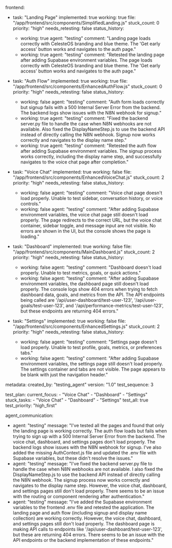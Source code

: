 frontend:
  - task: "Landing Page"
    implemented: true
    working: true
    file: "/app/frontend/src/components/SimplifiedLanding.js"
    stuck_count: 0
    priority: "high"
    needs_retesting: false
    status_history:
      - working: true
        agent: "testing"
        comment: "Landing page loads correctly with CelesteOS branding and blue theme. The 'Get early access' button works and navigates to the auth page."
      - working: true
        agent: "testing"
        comment: "Retested the landing page after adding Supabase environment variables. The page loads correctly with CelesteOS branding and blue theme. The 'Get early access' button works and navigates to the auth page."

  - task: "Auth Flow"
    implemented: true
    working: true
    file: "/app/frontend/src/components/EnhancedAuthFlow.js"
    stuck_count: 0
    priority: "high"
    needs_retesting: false
    status_history:
      - working: false
        agent: "testing"
        comment: "Auth form loads correctly but signup fails with a 500 Internal Server Error from the backend. The backend logs show issues with the N8N webhook for signup."
      - working: true
        agent: "testing"
        comment: "Fixed the backend server.py file to handle the case when N8N webhooks are not available. Also fixed the DisplayNameStep.js to use the backend API instead of directly calling the N8N webhook. Signup now works correctly and navigates to the display name step."
      - working: true
        agent: "testing"
        comment: "Retested the auth flow after adding Supabase environment variables. The signup process works correctly, including the display name step, and successfully navigates to the voice chat page after completion."

  - task: "Voice Chat"
    implemented: true
    working: false
    file: "/app/frontend/src/components/EnhancedVoiceChat.js"
    stuck_count: 2
    priority: "high"
    needs_retesting: false
    status_history:
      - working: false
        agent: "testing"
        comment: "Voice chat page doesn't load properly. Unable to test sidebar, conversation history, or voice controls."
      - working: false
        agent: "testing"
        comment: "After adding Supabase environment variables, the voice chat page still doesn't load properly. The page redirects to the correct URL, but the voice chat container, sidebar toggle, and message input are not visible. No errors are shown in the UI, but the console shows the page is loading."

  - task: "Dashboard"
    implemented: true
    working: false
    file: "/app/frontend/src/components/MainDashboard.js"
    stuck_count: 2
    priority: "high"
    needs_retesting: false
    status_history:
      - working: false
        agent: "testing"
        comment: "Dashboard doesn't load properly. Unable to test metrics, goals, or quick actions."
      - working: false
        agent: "testing"
        comment: "After adding Supabase environment variables, the dashboard page still doesn't load properly. The console logs show 404 errors when trying to fetch dashboard data, goals, and metrics from the API. The API endpoints being called are '/api/user-dashboard/test-user-123', '/api/user-goals/test-user-123', and '/api/performance-metrics/test-user-123', but these endpoints are returning 404 errors."

  - task: "Settings"
    implemented: true
    working: false
    file: "/app/frontend/src/components/EnhancedSettings.js"
    stuck_count: 2
    priority: "high"
    needs_retesting: false
    status_history:
      - working: false
        agent: "testing"
        comment: "Settings page doesn't load properly. Unable to test profile, goals, metrics, or preferences tabs."
      - working: false
        agent: "testing"
        comment: "After adding Supabase environment variables, the settings page still doesn't load properly. The settings container and tabs are not visible. The page appears to be blank with just the navigation header."

metadata:
  created_by: "testing_agent"
  version: "1.0"
  test_sequence: 3

test_plan:
  current_focus:
    - "Voice Chat"
    - "Dashboard"
    - "Settings"
  stuck_tasks:
    - "Voice Chat"
    - "Dashboard"
    - "Settings"
  test_all: true
  test_priority: "high_first"

agent_communication:
  - agent: "testing"
    message: "I've tested all the pages and found that only the landing page is working correctly. The auth flow loads but fails when trying to sign up with a 500 Internal Server Error from the backend. The voice chat, dashboard, and settings pages don't load properly. The backend logs show issues with the N8N webhook for signup. I've also added the missing AuthContext.js file and updated the .env file with Supabase variables, but these didn't resolve the issues."
  - agent: "testing"
    message: "I've fixed the backend server.py file to handle the case when N8N webhooks are not available. I also fixed the DisplayNameStep.js to use the backend API instead of directly calling the N8N webhook. The signup process now works correctly and navigates to the display name step. However, the voice chat, dashboard, and settings pages still don't load properly. There seems to be an issue with the routing or component rendering after authentication."
  - agent: "testing"
    message: "I've added the Supabase environment variables to the frontend .env file and retested the application. The landing page and auth flow (including signup and display name collection) are working correctly. However, the voice chat, dashboard, and settings pages still don't load properly. The dashboard page is making API calls to endpoints like '/api/user-dashboard/test-user-123', but these are returning 404 errors. There seems to be an issue with the API endpoints or the backend implementation of these endpoints."
